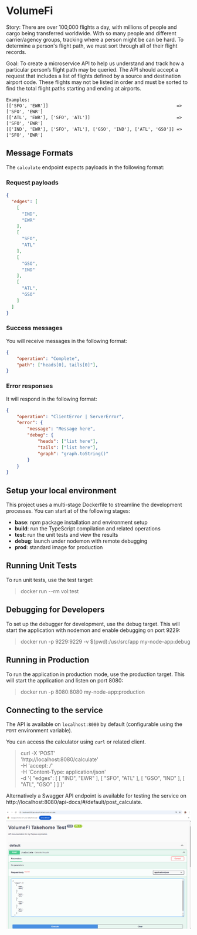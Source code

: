 # VolumeFi

Story: There are over 100,000 flights a day, with millions of people and cargo being transferred worldwide. With so many people and different carrier/agency groups, tracking where a person might be can be hard. To determine a person's flight path, we must sort through all of their flight records.

Goal: To create a microservice API to help us understand and track how a particular person’s flight path may be queried. The API should accept a request that includes a list of flights defined by a source and destination airport code. These flights may not be listed in order and must be sorted to find the total flight paths starting and ending at airports.

```text
Examples: 
[['SFO', 'EWR']]                                                 => ['SFO', 'EWR']
[['ATL', 'EWR'], ['SFO', 'ATL']]                                 => ['SFO', 'EWR']
[['IND', 'EWR'], ['SFO', 'ATL'], ['GSO', 'IND'], ['ATL', 'GSO']] => ['SFO', 'EWR']
```

## Message Formats

The `calculate` endpoint expects payloads in the following format:

### Request payloads

```json
{
  "edges": [
    [
      "IND",
      "EWR"
    ],
    [
      "SFO",
      "ATL"
    ],
    [
      "GSO",
      "IND"
    ],
    [
      "ATL",
      "GSO"
    ]
  ]
}
```

### Success messages

You will receive messages in the following format:

```json
{
    "operation": "Complete",
    "path": ["heads[0], tails[0]"],
}
```

### Error responses

It will respond in the following format:

```json
{
    "operation": "ClientError | ServerError",
    "error": {
        "message": "Message here",
        "debug": {
            "heads": ["list here"],
            "tails": ["list here"],
            "graph": "graph.toString()"
        }
    }
}

```

## Setup your local environment

This project uses a multi-stage Dockerfile to streamline the development processes. You can start at of the following stages:

- **base**: npm package installation and environment setup
- **build**: run the TypeScript compilation and related operations
- **test**: run the unit tests and view the results
- **debug**: launch under nodemon with remote debugging
- **prod**: standard image for production

## Running Unit Tests
To run unit tests, use the test target:

> docker run --rm vol:test

## Debugging for Developers
To set up the debugger for development, use the debug target. This will start the application with nodemon and enable debugging on port 9229:

> docker run -p 9229:9229 -v $(pwd):/usr/src/app my-node-app:debug

## Running in Production

To run the application in production mode, use the production target. This will start the application and listen on port 8080:

> docker run -p 8080:8080 my-node-app:production

## Connecting to the service

The API is available on `localhost:8080` by default (configurable using the `PORT` environment variable).

You can access the calculator using `curl` or related client.
> curl -X 'POST' \
  'http://localhost:8080/calculate' \
  -H 'accept: */*' \
  -H 'Content-Type: application/json' \
  -d '{
  "edges": [
    [
      "IND",
      "EWR"
    ],
    [
      "SFO",
      "ATL"
    ],
    [
      "GSO",
      "IND"
    ],
    [
      "ATL",
      "GSO"
    ]
  ]
}'

Alternatively a Swagger API endpoint is available for testing the service on  http://localhost:8080/api-docs/#/default/post_calculate.

![swagger_ui.png](swagger_ui.png)

